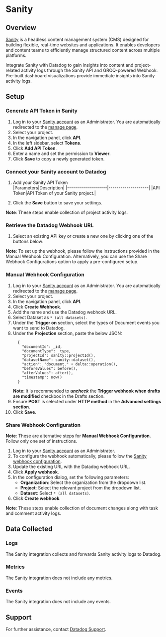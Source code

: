# Sanity

## Overview

[Sanity][1] is a headless content management system (CMS) designed for building flexible, real-time websites and applications. It enables developers and content teams to efficiently manage structured content across multiple platforms.

Integrate Sanity with Datadog to gain insights into content and project-related activity logs through the Sanity API and GROQ-powered Webhook. Pre-built dashboard visualizations provide immediate insights into Sanity activity logs.

## Setup

### Generate API Token in Sanity

1. Log in to your [Sanity account][2] as an Administrator. You are automatically redirected to the [manage page][3].
2. Select your project.
3. In the navigation panel, click **API**.
4. In the left sidebar, select **Tokens**.
5. Click **Add API Token**.
6. Enter a name and set the permission to **Viewer**.
7. Click **Save** to copy a newly generated token.

### Connect your Sanity account to Datadog

1. Add your Sanity API Token    
    |Parameters|Description|
    |--------------------|--------------------|
    |API Token|API Token of your Sanity project.|

2. Click the **Save** button to save your settings.

**Note**: These steps enable collection of project activity logs.

### Retrieve the Datadog Webhook URL

1. Select an existing API key or create a new one by clicking one of the buttons below: <!-- UI Component to be added by Datadog team -->

**Note**: To set up the webhook, please follow the instructions provided in the Manual Webhook Configuration. Alternatively, you can use the Share Webhook Configurations option to apply a pre-configured setup.

### Manual Webhook Configuration

1. Log in to your [Sanity account][2] as an Administrator. You are automatically redirected to the [manage page][3].
2. Select your project.
3. In the navigation panel, click **API**.
4. Click **Create Webhook**.
5. Add the name and use the Datadog webhook URL.
6. Select Dataset as `* (all datasets)`.
7. Under the **Trigger on** section, select the types of Document events you want to send to Datadog.
8. Under the **Projection** section, paste the below JSON:
    ```         
      { 
        "documentId": _id, 
        "documentType": _type, 
        "projectId": sanity::projectId(),
        "datasetName": sanity::dataset(),
        "action": "document." + delta::operation(),
        "beforeValues": before(),
        "afterValues": after(),
        "timestamp": now()
      }
    ```
    **Note**: It is recommended to _**uncheck**_ the **Trigger webhook when drafts are modified** checkbox in the Drafts section.
9. Ensure **POST** is selected under **HTTP method** in the **Advanced settings section**.
10. Click **Save**.

### Share Webhook Configuration

**Note**: These are alternative steps for **Manual Webhook Configuration**. Follow only one set of instructions.
1. Log in to your [Sanity account][2] as an Administrator.
2. To configure the webhook automatically, please follow the [Sanity webhook configuration][6].
3. Update the existing URL with the Datadog webhook URL.
4. Click **Apply webhook**.
5. In the configuration dialog, set the following parameters:
    - **Organization**: Select the organization from the dropdown list.
    - **Project**: Select the relevant project from the dropdown list.
    - **Dataset**: Select `* (all datasets)`.
6. Click **Create webhook**.

**Note**: These steps enable collection of document changes along with task and comment activity logs.

## Data Collected

### Logs

The Sanity integration collects and forwards Sanity activity logs to Datadog.

### Metrics

The Sanity integration does not include any metrics.

### Events

The Sanity integration does not include any events.

## Support

For further assistance, contact [Datadog Support][5].

[1]: https://www.sanity.io/
[2]: https://www.sanity.io/login
[3]: https://www.sanity.io/manage
[4]: https://www.sanity.io/docs/webhooks#
[5]: https://docs.datadoghq.com/help/
[6]: https://www.sanity.io/manage/webhooks/share?name=sanity-datadog&description=&url=https%3A%2F%2Fhttp-intake.logs.datadoghq.com%2Fapi%2Fv2%2Flogs%3Fdd-api-key%3D%3CYourDatadogAPIKey%3E%26ddsource%3Dsanity%26service%3Dactivity-logs&on=create&on=update&on=delete&filter=&projection=%7B%0A%20%20%20%20%22documentId%22%3A%20_id%2C%20%0A%20%20%20%20%22documentType%22%3A%20_type%2C%20%0A%20%20%20%20%22projectId%22%3A%20sanity%3A%3AprojectId()%2C%0A%20%20%20%20%22datasetName%22%3A%20sanity%3A%3Adataset()%2C%0A%20%20%20%20%22action%22%3A%20%22document.%22%20%2B%20delta%3A%3Aoperation()%2C%0A%20%20%20%20%22beforeValues%22%3A%20before()%2C%0A%20%20%20%20%22afterValues%22%3A%20after()%2C%0A%20%20%20%20%22timestamp%22%3A%20now()%0A%7D&httpMethod=POST&apiVersion=v2025-02-19&includeDrafts=&includeAllVersions=&headers=%7B%7D